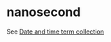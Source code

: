 # nanosecond

See [Date and time term collection](/style-guide/a-z-word-list-term-collections/term-collections/date-time-terms)
